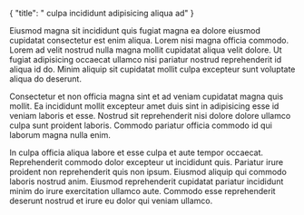 {
  "title": " culpa incididunt adipisicing aliqua ad"
}

Eiusmod magna sit incididunt quis fugiat magna ea dolore eiusmod cupidatat consectetur est enim aliqua. Lorem nisi magna officia commodo. Lorem ad velit nostrud nulla magna mollit cupidatat aliqua velit dolore. Ut fugiat adipisicing occaecat ullamco nisi pariatur nostrud reprehenderit id aliqua id do. Minim aliquip sit cupidatat mollit culpa excepteur sunt voluptate aliqua do deserunt.

Consectetur et non officia magna sint et ad veniam cupidatat magna quis mollit. Ea incididunt mollit excepteur amet duis sint in adipisicing esse id veniam laboris et esse. Nostrud sit reprehenderit nisi dolore dolore ullamco culpa sunt proident laboris. Commodo pariatur officia commodo id qui laborum magna nulla enim.

In culpa officia aliqua labore et esse culpa et aute tempor occaecat. Reprehenderit commodo dolor excepteur ut incididunt quis. Pariatur irure proident non reprehenderit quis non ipsum. Eiusmod aliquip qui commodo laboris nostrud anim. Eiusmod reprehenderit cupidatat pariatur incididunt minim do irure exercitation ullamco aute. Commodo esse reprehenderit deserunt nostrud et irure eu dolor qui veniam ullamco.